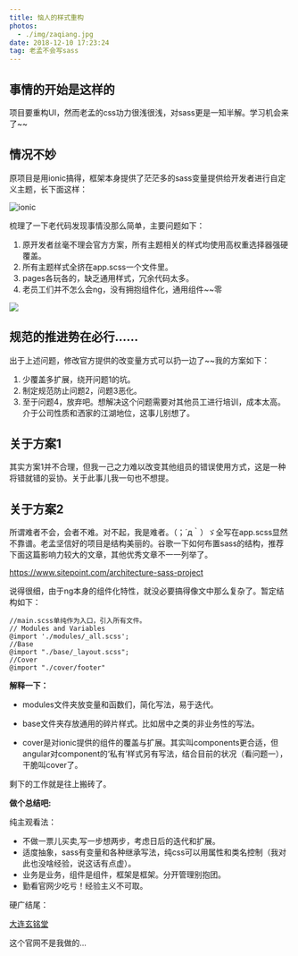 ```yaml
---
title: 恼人的样式重构
photos:
  - ./img/zaqiang.jpg
date: 2018-12-10 17:23:24
tag: 老孟不会写sass
---
```

## 事情的开始是这样的

项目要重构UI，然而老孟的css功力很浅很浅，对sass更是一知半解。学习机会来了~~  

## 情况不妙

原项目是用ionic搞得，框架本身提供了茫茫多的sass变量提供给开发者进行自定义主题，长下面这样：  

![ionic](/img/ionicsass.png)

梳理了一下老代码发现事情没那么简单，主要问题如下：
1. 原开发者丝毫不理会官方方案，所有主题相关的样式均使用高权重选择器强硬覆盖。
2. 所有主题样式全挤在app.scss一个文件里。
3. pages各玩各的，缺乏通用样式，冗余代码太多。
4. 老员工们并不怎么会ng，没有拥抱组件化，通用组件~~零  

![](/img/dark.jpg)

## 规范的推进势在必行......
出于上述问题，修改官方提供的改变量方式可以扔一边了~~我的方案如下：
1. 少覆盖多扩展，绕开问题1的坑。
2. 制定规范防止问题2，问题3恶化。
3. 至于问题4，放弃吧。想解决这个问题需要对其他员工进行培训，成本太高。介于公司性质和洒家的江湖地位，这事儿别想了。  

## 关于方案1
其实方案1并不合理，但我一己之力难以改变其他组员的错误使用方式，这是一种将错就错的妥协。关于此事儿我一句也不想提。
## 关于方案2
所谓难者不会，会者不难。对不起，我是难者。（；´д｀）ゞ全写在app.scss显然不靠谱。老孟坚信好的项目是结构美丽的。谷歌一下如何布置sass的结构，推荐下面这篇影响力较大的文章，其他优秀文章不一一列举了。  

https://www.sitepoint.com/architecture-sass-project  

说得很细，由于ng本身的组件化特性，就没必要搞得像文中那么复杂了。暂定结构如下：

```
//main.scss单纯作为入口，引入所有文件。
// Modules and Variables 
@import './modules/_all.scss';
//Base
@import "./base/_layout.scss"; 
//Cover
@import "./cover/footer"
```
**解释一下：**  

+ modules文件夹放变量和函数们，简化写法，易于迭代。  

+ base文件夹存放通用的碎片样式。比如居中之类的非业务性的写法。  

+ cover是对ionic提供的组件的覆盖与扩展。其实叫components更合适，但angular对component的‘私有’样式另有写法，结合目前的状况（看问题一），干脆叫cover了。

剩下的工作就是往上搬砖了。  

**做个总结吧:**  

纯主观看法：
+ 不做一票儿买卖,写一步想两步，考虑日后的迭代和扩展。
+ 适度抽象，sass有变量和各种继承写法，纯css可以用属性和类名控制（我对此也没啥经验，说这话有点虚）。
+ 业务是业务，组件是组件，框架是框架。分开管理别抱团。
+ 勤看官网少吃亏！经验主义不可取。

硬广结尾：

[大连玄铭堂](http://www.xmtwenshen.com)

这个官网不是我做的...
